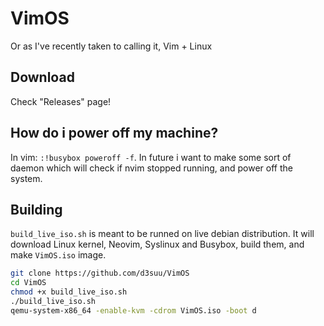 # VimOS
Or as I've recently taken to calling it, Vim + Linux

## Download
Check "Releases" page!

## How do i power off my machine?
In vim: `:!busybox poweroff -f`. In future i want to make some sort of daemon which will check if nvim stopped running, and power off the system.

## Building
`build_live_iso.sh` is meant to be runned on live debian distribution. It will download Linux kernel, Neovim, Syslinux and Busybox, build them, and make `VimOS.iso` image.
```bash
git clone https://github.com/d3suu/VimOS
cd VimOS
chmod +x build_live_iso.sh
./build_live_iso.sh
qemu-system-x86_64 -enable-kvm -cdrom VimOS.iso -boot d
```
